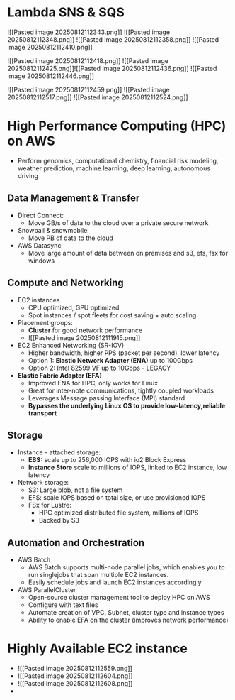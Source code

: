 
# Lambda SNS & SQS


![[Pasted image 20250812112343.png]]
![[Pasted image 20250812112348.png]]
![[Pasted image 20250812112358.png]]
![[Pasted image 20250812112410.png]]

![[Pasted image 20250812112418.png]]
![[Pasted image 20250812112425.png]]![[Pasted image 20250812112436.png]]
![[Pasted image 20250812112446.png]]

![[Pasted image 20250812112459.png]]
![[Pasted image 20250812112517.png]]
![[Pasted image 20250812112524.png]]
# High Performance Computing (HPC) on AWS
- Perform genomics, computational chemistry, financial risk modeling,
weather prediction, machine learning, deep learning, autonomous driving

## Data Management & Transfer
- Direct Connect:
	- Move GB/s of data to the cloud over a private secure network
- Snowball & snowmobile:
	- Move PB of data to the cloud
- AWS Datasync
	- Move large amount of data between on premises and s3, efs, fsx for windows

## Compute and Networking
- EC2 instances
	- CPU optimized, GPU optimized
	- Spot instances / spot fleets for cost saving + auto scaling
- Placement groups:
	- **Cluster** for good network performance
	- ![[Pasted image 20250812111915.png]]
- EC2 Enhanced Networking (SR-IOV)
	- Higher bandwidth, higher PPS (packet per second), lower latency
	- Option 1: **Elastic Network Adapter (ENA)** up to 100Gbps
	- Option 2: Intel 82599 VF up to 10Gbps - LEGACY
- **Elastic Fabric Adapter (EFA)**
	- Improved ENA for HPC, only works for Linux
	- Great for inter-note communications, tightly coupled workloads
	- Leverages Message passing Interface (MPI) standard
	- **Bypasses the underlying Linux OS to provide low-latency,reliable transport**
## Storage
- Instance - attached storage:
	- **EBS:** scale up to 256,000 IOPS with io2 Block Express
	- **Instance Store** scale to millions of IOPS, linked to EC2 instance, low latency
- Network storage:
	- S3: Large blob, not a file system
	- EFS: scale IOPS based on total size, or use provisioned IOPS
	- FSx for Lustre:
		- HPC  optimized distributed file system, millions of IOPS
		- Backed by S3

## Automation and Orchestration
- AWS Batch
	- AWS Batch supports multi-node parallel jobs, which enables you to run singlejobs that span multiple EC2 instances.
	- Easily schedule jobs and launch EC2 instances accordingly
- AWS ParallelCluster
	-  Open-source cluster management tool to deploy HPC on AWS
	-  Configure with text files
	- Automate creation of VPC, Subnet, cluster type and instance types
	- Ability to enable EFA on the cluster (improves network performance)



# Highly Available EC2 instance
- ![[Pasted image 20250812112559.png]]
- ![[Pasted image 20250812112604.png]]
- ![[Pasted image 20250812112608.png]]
- 